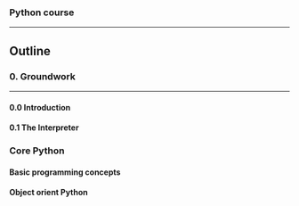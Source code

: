 ### Python course
---

## Outline

### 0. Groundwork
---
#### 0.0 Introduction
#### 0.1 The Interpreter
### Core Python
#### Basic programming concepts
#### Object orient Python
